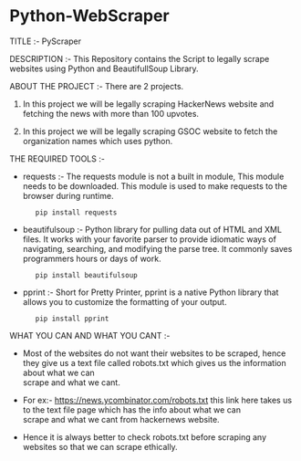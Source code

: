 # Python-WebScraper
TITLE :- PyScraper


DESCRIPTION :- This Repository contains the Script to legally scrape websites using Python and BeautifullSoup Library.

ABOUT THE PROJECT :- There are 2 projects.
    
   1. In this project we will be legally scraping HackerNews website and fetching the news with more than 100 upvotes.

   2. In this project we will be legally scraping GSOC website to fetch the organization names which uses python.
   

THE REQUIRED TOOLS :-
   
   * requests :- The requests module is not a built in module, This module needs to be downloaded. This module is used to make requests to the browser during runtime.
    
            pip install requests
        
   * beautifulsoup :- Python library for pulling data out of HTML and XML files. It works with your favorite parser to provide idiomatic ways of navigating, searching, and 
                      modifying the parse tree. It commonly saves programmers hours or days of work.
                      
            pip install beautifulsoup
        
        
   * pprint :- Short for Pretty Printer, pprint is a native Python library that allows you to customize the formatting of your output.
   
            pip install pprint
            
   
WHAT YOU CAN AND WHAT YOU CANT :-
   
   * Most of the websites do not want their websites to be scraped, hence they give us a text file called robots.txt which gives us the information about what we can   
     scrape and what we cant.
     
   * For ex:- https://news.ycombinator.com/robots.txt this link here takes us to the text file page which has the info about what we can   
     scrape and what we cant from hackernews website.
     
   * Hence it is always better to check robots.txt before scraping any websites so that we can scrape ethically.
